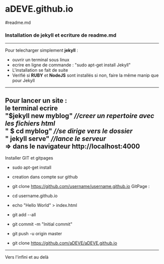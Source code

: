 # aDEVE.github.io
#readme.md
### Installation de jekyll et ecriture de readme.md

---

Pour telecharger simplement **jekyll** :

* ouvrir un terminal sous linux
* ecrire en ligne de commande : "sudo apt-get install Jekyll"
* L'installation se fait de suite  
* Verifié si **RUBY** et **NodeJS** sont installés si non, faire la même manip que pour Jekyll  
---
Pour lancer un site :  
le terminal ecrire   
"$jekyll new myblog" _//creer un repertoire avec les fichiers html_  
" $ cd myblog"  _//se dirige vers le dossier_  
" jekyll serve" _//lance le serveur_   
=> dans le navigateur  http://localhost:4000
---
Installer GIT et gitpages 

* sudo apt-get install   
* creation dans compte sur github 
* git clone https://github.com/username/username.github.io 
GitPage :  
* cd username.github.io

* echo "Hello World" > index.html
* git add --all

* git commit -m "Initial commit"

* git push -u origin master  

* git clone https://github.com/aDEVE/aDEVE.github.io

---



Vers l'infini et au delà
